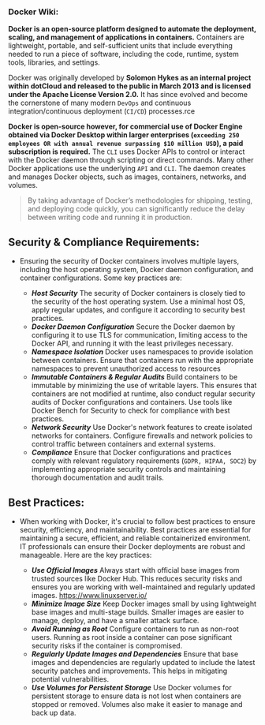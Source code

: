 ### Docker Wiki:

**Docker is an open-source platform designed to automate the deployment, scaling, and management of applications in containers.** Containers are lightweight, portable, and self-sufficient units that include everything needed to run a piece of software, including the code, runtime, system tools, libraries, and settings.

Docker was originally developed by **Solomon Hykes as an internal project within dotCloud and released to the public in March 2013 and is licensed under the Apache License Version 2.0.** It has since evolved and become the cornerstone of many modern `DevOps` and continuous integration/continuous deployment (`CI/CD`) processes.rce 

**Docker is open-source however, for commercial use of Docker Engine obtained via Docker Desktop within larger enterprises (`exceeding 250 employees OR with annual revenue surpassing $10 million USD`), a paid subscription is required.** The `CLI` uses Docker APIs to control or interact with the Docker daemon through scripting or direct commands. Many other Docker applications use the underlying `API` and `CLI`. The daemon creates and manages Docker objects, such as images, containers, networks, and volumes.

 > By taking advantage of Docker’s methodologies for shipping, testing, and deploying code quickly, you can significantly reduce the delay between writing code and running it in production.

 ## Security & Compliance Requirements:

- Ensuring the security of Docker containers involves multiple layers, including the host operating system, Docker daemon configuration, and container configurations. Some key practices are:
  
    - ***Host Security*** The security of Docker containers is closely tied to the security of the host operating system. Use a minimal host OS, apply regular updates, and configure it according to security best practices.
    - ***Docker Daemon Configuration*** Secure the Docker daemon by configuring it to use TLS for communication, limiting access to the Docker API, and running it with the least privileges necessary.
    - ***Namespace Isolation*** Docker uses namespaces to provide isolation between containers. Ensure that containers run with the appropriate namespaces to prevent unauthorized access to resources
    - ***Immutable Containers & Regular Audits*** Build containers to be immutable by minimizing the use of writable layers. This ensures that containers are not modified at runtime, also conduct regular security audits of Docker configurations and containers. Use tools like Docker Bench for Security to check for compliance with best practices.
    - ***Network Security*** Use Docker's network features to create isolated networks for containers. Configure firewalls and network policies to control traffic between containers and external systems.
    - ***Compliance*** Ensure that Docker configurations and practices comply with relevant regulatory requirements (`GDPR, HIPAA, SOC2`) by implementing appropriate security controls and maintaining thorough documentation and audit trails.

## Best Practices:

- When working with Docker, it's crucial to follow best practices to ensure security, efficiency, and maintainability. Best practices are essential for maintaining a secure, efficient, and reliable containerized environment. IT professionals can ensure their Docker deployments are robust and manageable. Here are the key practices:
  
    - ***Use Official Images*** Always start with official base images from trusted sources like Docker Hub. This reduces security risks and ensures you are working with well-maintained and regularly updated images. https://www.linuxserver.io/
    - ***Minimize Image Size*** Keep Docker images small by using lightweight base images and multi-stage builds. Smaller images are easier to manage, deploy, and have a smaller attack surface.
    - ***Avoid Running as Root*** Configure containers to run as non-root users. Running as root inside a container can pose significant security risks if the container is compromised.
    - ***Regularly Update Images and Dependencies*** Ensure that base images and dependencies are regularly updated to include the latest security patches and improvements. This helps in mitigating potential vulnerabilities.
    - ***Use Volumes for Persistent Storage*** Use Docker volumes for persistent storage to ensure data is not lost when containers are stopped or removed. Volumes also make it easier to manage and back up data.

